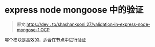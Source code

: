 # express node mongoose 中的验证

> 原文:[https://dev . to/shashanksoni 27/validation-in-express-node-mongose-1 OCP](https://dev.to/shashanksoni27/validation-in-express-node-mongoose-1ocp)

哪个模块是高效的，适合在节点中进行验证